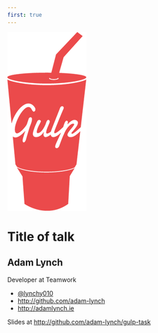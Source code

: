 ```yaml
---
first: true
---
```


![Gulp](images/gulp-2x.png)

# Title of talk


## Adam Lynch
Developer at Teamwork

- [ @lynchy010 ]( http://twitter.com/lynchy010 )
- http://github.com/adam-lynch
- http://adamlynch.ie

Slides at http://github.com/adam-lynch/gulp-task